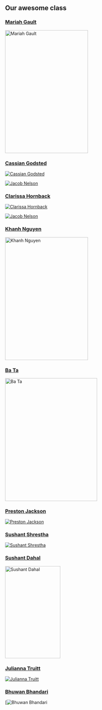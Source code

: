 Our awesome class
-----------------

### [Mariah Gault](https://github.com/NicholasCaporusso/NKU-ASE220-assignment-01/blob/2024-spring/students/Mariah_Gault.md)

<a href="https://github.com/NicholasCaporusso/NKU-ASE220-assignment-01/blob/2024-spring/students/Mariah_Gault.jpg?raw=true">
  <img src="https://github.com/NicholasCaporusso/NKU-ASE220-assignment-01/blob/2024-spring/students/Mariah_Gault.jpg?raw=true" width="270" height="400" alt="Mariah Gault">
</a>

### [Cassian Godsted](https://github.com/NicholasCaporusso/NKU-ASE220-assignment-01/blob/2024-spring/students/Cassian_Godsted.md)

[![Cassian Godsted](https://github.com/NicholasCaporusso/NKU-ASE220-assignment-01/blob/2024-spring/students/Cassian_Godsted.jpeg?raw=true)](https://github.com/NicholasCaporusso/NKU-ASE220-assignment-01/blob/2024-spring/students/Cassian_Godsted.jpeg?raw=true)

[![Jacob Nelson](https://github.com/NicholasCaporusso/NKU-ASE220-assignment-01/blob/2024-spring/students/Jacob_Nelson.png)](https://github.com/NicholasCaporusso/NKU-ASE220-assignment-01/blob/2024-spring/students/Jacob_Nelson.png)

### [Clarissa Hornback](https://github.com/NicholasCaporusso/NKU-ASE220-assignment-01/blob/2024-spring/students/clarissa_hornback.md)
[![Clarissa Hornback](https://github.com/NicholasCaporusso/NKU-ASE220-assignment-01/blob/2024-spring/students/clarissa_hornback.jpeg)](https://github.com/NicholasCaporusso/NKU-ASE220-assignment-01/blob/2024-spring/students/clarissa_hornback.jpeg)


[![Jacob Nelson](https://github.com/NicholasCaporusso/NKU-ASE220-assignment-01/blob/2024-spring/students/Jacob_Nelson.png)](https://github.com/NicholasCaporusso/NKU-ASE220-assignment-01/blob/2024-spring/students/Jacob_Nelson.png)

### [Khanh Nguyen](https://github.com/NicholasCaporusso/NKU-ASE220-assignment-01/blob/2024-spring/students/Khanh_Nguyen.md)

<a href="https://github.com/NicholasCaporusso/NKU-ASE220-assignment-01/blob/2024-spring/students/Khanh_Nguyen.png">
  <img src="https://github.com/NicholasCaporusso/NKU-ASE220-assignment-01/blob/2024-spring/students/Khanh_Nguyen.png" width="270" height="400" alt="Khanh Nguyen">
</a>

### [Ba Ta](https://github.com/NicholasCaporusso/NKU-ASE220-assignment-01/blob/2024-spring/students/Ba_Ta.md)

<a href="https://github.com/NicholasCaporusso/NKU-ASE220-assignment-01/blob/2024-spring/students/Ba_Ta.jpeg">
  <img src="https://github.com/NicholasCaporusso/NKU-ASE220-assignment-01/blob/2024-spring/students/Ba_Ta.jpeg" width="300" height="400" alt="Ba Ta">
</a>


### [Preston Jackson](https://github.com/NicholasCaporusso/NKU-ASE220-assignment-01/blob/2024-spring/students/Preston_Jackson.md)

[![Preston Jackson](https://github.com/NicholasCaporusso/NKU-ASE220-assignment-01/blob/2024-spring/students/Preston_Jackson.jpg)](https://github.com/NicholasCaporusso/NKU-ASE220-assignment-01/blob/2024-spring/students/Preston_Jackson.jpg)

### [Sushant Shrestha](https://github.com/NicholasCaporusso/NKU-ASE220-assignment-01/blob/2024-spring/students/Sushant_Shrestha.md)

[![Sushant Shrestha](https://github.com/NicholasCaporusso/NKU-ASE220-assignment-01/blob/2024-spring/students/Sushant_Shrestha.jpeg?raw=true)](https://github.com/NicholasCaporusso/NKU-ASE220-assignment-01/blob/2024-spring/students/Sushant_Shrestha.jpeg?raw=true)

### [Sushant Dahal](https://github.com/NicholasCaporusso/NKU-ASE220-assignment-01/blob/2024-spring/students/Sushant_Dahal.md)

<a href="https://github.com/NicholasCaporusso/NKU-ASE220-assignment-01/blob/2024-spring/students/Sushant_Dahal.jpg">
  <img src="https://github.com/NicholasCaporusso/NKU-ASE220-assignment-01/blob/2024-spring/students/Sushant_Dahal.jpg" width="180" height="300" alt="Sushant Dahal">
</a>

### [Julianna Truitt](https://github.com/NicholasCaporusso/NKU-ASE220-assignment-01/blob/2024-spring/students/Julianna_Truitt.md)

[![Julianna Truitt](https://github.com/NicholasCaporusso/NKU-ASE220-assignment-01/blob/2024-spring/students/julianna_truitt.jpg)](https://github.com/NicholasCaporusso/NKU-ASE220-assignment-01/blob/2024-spring/students/julianna_truitt.jpg)


### [Bhuwan Bhandari](https://github.com/NicholasCaporusso/NKU-ASE220-assignment-01/blob/2024-spring/students/bhuwanbhandari.md)
[![Bhuwan Bhandari](https://github.com/NicholasCaporusso/NKU-ASE220-assignment-01/blob/2024-spring/students/bhuwanbhandari.JPG)
